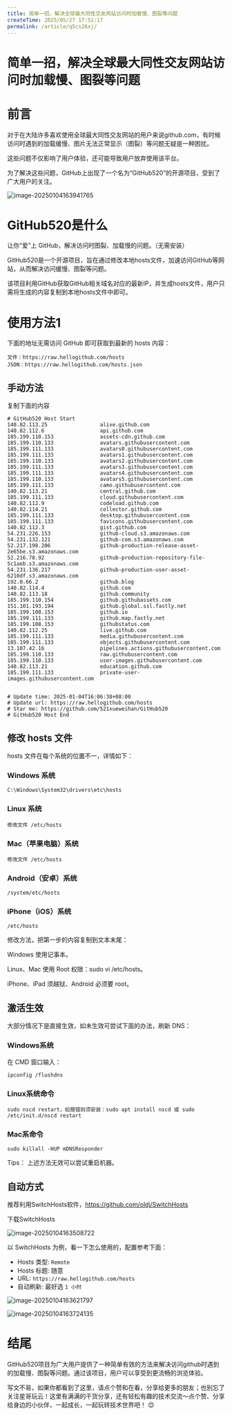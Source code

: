 ```yaml
---
title: 简单一招，解决全球最大同性交友网站访问时加载慢、图裂等问题
createTime: 2025/05/27 17:51:17
permalink: /article/q5cs26xj/
---
```

# 简单一招，解决全球最大同性交友网站访问时加载慢、图裂等问题

# 前言

对于在大陆许多喜欢使用全球最大同性交友网站的用户来说github.com，有时候访问时遇到的加载缓慢、图片无法正常显示（图裂）等问题无疑是一种困扰。

这些问题不仅影响了用户体验，还可能导致用户放弃使用该平台。

为了解决这些问题，GitHub上出现了一个名为“GitHub520”的开源项目，受到了广大用户的关注。

![image-20250104163941765](https://imgoss.xgss.net/picgo/image-20250104163941765.png?aliyun)

# GitHub520是什么

让你“爱”上 GitHub，解决访问时图裂、加载慢的问题。（无需安装）

GitHub520是一个开源项目，旨在通过修改本地hosts文件，加速访问GitHub等网站，从而解决访问缓慢、图裂等问题。

该项目利用GitHub获取GitHub相关域名对应的最新IP，并生成hosts文件，用户只需将生成的内容复制到本地hosts文件中即可。



# 使用方法1

下面的地址无需访问 GitHub 即可获取到最新的 hosts 内容：

```
文件：https://raw.hellogithub.com/hosts
JSON：https://raw.hellogithub.com/hosts.json
```

## 手动方法

复制下面的内容

```
# GitHub520 Host Start
140.82.113.25                 alive.github.com
140.82.112.6                  api.github.com
185.199.110.153               assets-cdn.github.com
185.199.110.133               avatars.githubusercontent.com
185.199.111.133               avatars0.githubusercontent.com
185.199.111.133               avatars1.githubusercontent.com
185.199.110.133               avatars2.githubusercontent.com
185.199.111.133               avatars3.githubusercontent.com
185.199.111.133               avatars4.githubusercontent.com
185.199.110.133               avatars5.githubusercontent.com
185.199.111.133               camo.githubusercontent.com
140.82.113.21                 central.github.com
185.199.111.133               cloud.githubusercontent.com
140.82.112.9                  codeload.github.com
140.82.114.21                 collector.github.com
185.199.111.133               desktop.githubusercontent.com
185.199.111.133               favicons.githubusercontent.com
140.82.112.3                  gist.github.com
54.231.226.153                github-cloud.s3.amazonaws.com
54.231.132.121                github-com.s3.amazonaws.com
52.217.198.206                github-production-release-asset-2e65be.s3.amazonaws.com
52.216.78.92                  github-production-repository-file-5c1aeb.s3.amazonaws.com
54.231.136.217                github-production-user-asset-6210df.s3.amazonaws.com
192.0.66.2                    github.blog
140.82.114.4                  github.com
140.82.113.18                 github.community
185.199.110.154               github.githubassets.com
151.101.193.194               github.global.ssl.fastly.net
185.199.108.153               github.io
185.199.111.133               github.map.fastly.net
185.199.108.153               githubstatus.com
140.82.112.25                 live.github.com
185.199.111.133               media.githubusercontent.com
185.199.111.133               objects.githubusercontent.com
13.107.42.16                  pipelines.actions.githubusercontent.com
185.199.110.133               raw.githubusercontent.com
185.199.110.133               user-images.githubusercontent.com
140.82.113.21                 education.github.com
185.199.111.133               private-user-images.githubusercontent.com


# Update time: 2025-01-04T16:06:38+08:00
# Update url: https://raw.hellogithub.com/hosts
# Star me: https://github.com/521xueweihan/GitHub520
# GitHub520 Host End

```



## 修改 hosts 文件

hosts 文件在每个系统的位置不一，详情如下：

### Windows 系统

```
C:\Windows\System32\drivers\etc\hosts
```

### Linux 系统

```
修改文件 /etc/hosts
```



### Mac（苹果电脑）系统

```
修改文件 /etc/hosts
```

### Android（安卓）系统

```
/system/etc/hosts
```



### iPhone（iOS）系统

```
/etc/hosts
```

修改方法，把第一步的内容复制到文本末尾：

Windows 使用记事本。

Linux、Mac 使用 Root 权限：sudo vi /etc/hosts。

iPhone、iPad 须越狱、Android 必须要 root。



## 激活生效

大部分情况下是直接生效，如未生效可尝试下面的办法，刷新 DNS：

### Windows系统

在 CMD 窗口输入：

```
ipconfig /flushdns
```

### Linux系统命令

```
sudo nscd restart，如报错则须安装：sudo apt install nscd 或 sudo /etc/init.d/nscd restart
```

### Mac系命令

```
sudo killall -HUP mDNSResponder
```

Tips： 上述方法无效可以尝试重启机器。



## 自动方式

推荐利用SwitchHosts软件，https://github.com/oldj/SwitchHosts

下载SwitchHosts

![image-20250104163508722](https://imgoss.xgss.net/picgo/image-20250104163508722.png?aliyun)

以 SwitchHosts 为例，看一下怎么使用的，配置参考下面：

- Hosts 类型: `Remote`
- Hosts 标题: 随意
- URL: `https://raw.hellogithub.com/hosts`
- 自动刷新: 最好选 `1 小时`

![image-20250104163621797](https://imgoss.xgss.net/picgo/image-20250104163621797.png?aliyun)



![image-20250104163724135](https://imgoss.xgss.net/picgo/image-20250104163724135.png?aliyun)

# 结尾

GitHub520项目为广大用户提供了一种简单有效的方法来解决访问github时遇到的加载慢、图裂等问题。通过该项目，用户可以享受到更流畅的浏览体验。

写文不易，如果你都看到了这里，请点个赞和在看，分享给更多的朋友；也别忘了关注星哥玩云！这里有满满的干货分享，还有轻松有趣的技术交流～点个赞、分享给身边的小伙伴，一起成长，一起玩转技术世界吧！ 😊